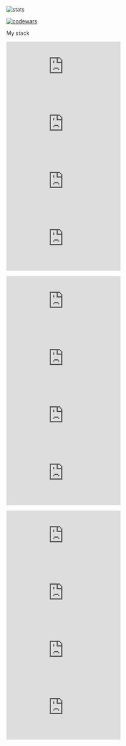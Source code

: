 
![stats](https://github-readme-stats.vercel.app/api?username=kee-reall&show_icons=true&bg_color=003&title_color=fff&text_color=ffffff&icon_color=#b531c1)

[![codewars](https://www.codewars.com/users/KeeREAL/badges/large)](https://www.codewars.com/users/KeeREAL)

My stack

![nodeJS](https://icon-icons.com/downloadimage.php?id=146411&root=2415/ICO/128/&file=nodejs_original_logo_icon_146411.ico)
![JavaScript](https://icon-icons.com/downloadimage.php?id=130900&root=2108/ICO/512/&file=javascript_icon_130900.ico)
![TypeScript](https://icon-icons.com/downloadimage.php?id=146317&root=2415/ICO/128/&file=typescript_original_logo_icon_146317.ico)
![SQL](https://icon-icons.com/downloadimage.php?id=57633&root=628/ICO/128/&file=sql-file-black-rounded-rectangular-interface-symbol_icon-icons.com_57633.ico)

![express](https://icon-icons.com/downloadimage.php?id=169185&root=2699/PNG/128/&file=expressjs_logo_icon_169185.png)
![nestJS](https://icon-icons.com/downloadimage.php?id=168087&root=2699/ICO/128/&file=nestjs_logo_icon_168087.ico)
![jest](https://icon-icons.com/downloadimage.php?id=130514&root=2107/ICO/128/&file=file_type_jest_icon_130514.ico)
![react](https://icon-icons.com/downloadimage.php?id=146374&root=2415/ICO/512/&file=react_original_logo_icon_146374.ico)

![linux](https://icon-icons.com/downloadimage.php?id=8794&root=46/ICO/128/&file=linux_penguin_animal_9362.ico)
![mongoDB](https://icon-icons.com/downloadimage.php?id=146425&root=2415/ICO/128/&file=mongodb_original_wordmark_logo_icon_146425.ico)
![docker](https://icon-icons.com/downloadimage.php?id=130643&root=2107/ICO/128/&file=file_type_docker_icon_130643.ico)
![postgreSQL](https://icon-icons.com/downloadimage.php?id=146390&root=2415/ICO/128/&file=postgresql_plain_wordmark_logo_icon_146390.ico)
<!--
**Kee-Reall/Kee-Reall** is a ✨ _special_ ✨ repository because its `README.md` (this file) appears on your GitHub profile.

Here are some ideas to get you started:

- 🔭 I’m currently working on ...
- 🌱 I’m currently learning ...
- 👯 I’m looking to collaborate on ...
- 🤔 I’m looking for help with ...
- 💬 Ask me about ...
- 📫 How to reach me: ...
- 😄 Pronouns: ...
- ⚡ Fun fact: ...
-->
